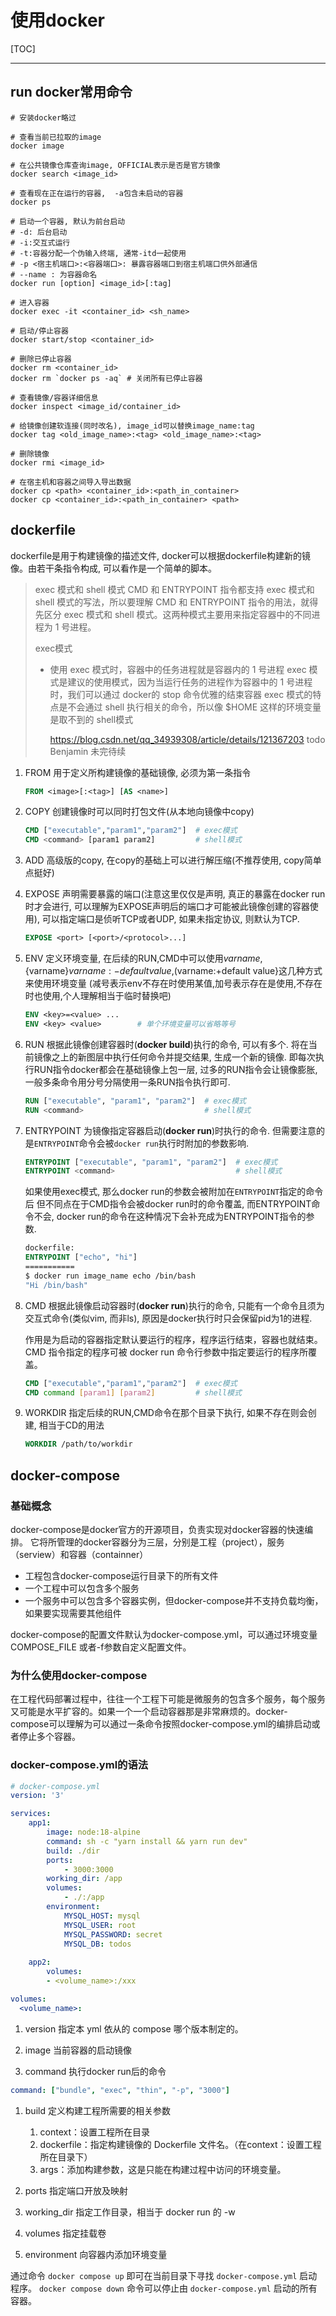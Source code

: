 # 使用docker

[TOC]

---

## run docker常用命令

```shell
# 安装docker略过

# 查看当前已拉取的image
docker image

# 在公共镜像仓库查询image, OFFICIAL表示是否是官方镜像
docker search <image_id>

# 查看现在正在运行的容器,  -a包含未启动的容器
docker ps

# 启动一个容器, 默认为前台启动
# -d: 后台启动
# -i:交互式运行
# -t:容器分配一个伪输入终端, 通常-itd一起使用
# -p <宿主机端口>:<容器端口>: 暴露容器端口到宿主机端口供外部通信 
# --name : 为容器命名
docker run [option] <image_id>[:tag]

# 进入容器
docker exec -it <container_id> <sh_name>

# 启动/停止容器
docker start/stop <container_id>

# 删除已停止容器
docker rm <container_id>
docker rm `docker ps -aq` # 关闭所有已停止容器

# 查看镜像/容器详细信息
docker inspect <image_id/container_id>

# 给镜像创建软连接(同时改名), image_id可以替换image_name:tag
docker tag <old_image_name>:<tag> <old_image_name>:<tag>

# 删除镜像
docker rmi <image_id>

# 在宿主机和容器之间导入导出数据
docker cp <path> <container_id>:<path_in_container>
docker cp <container_id>:<path_in_container> <path>
```

## dockerfile

dockerfile是用于构建镜像的描述文件, docker可以根据dockerfile构建新的镜像。由若干条指令构成, 可以看作是一个简单的脚本。

> exec 模式和 shell 模式
> CMD 和 ENTRYPOINT 指令都支持 exec 模式和 shell 模式的写法，所以要理解 CMD 和 ENTRYPOINT 指令的用法，就得先区分 exec 模式和 shell 模式。这两种模式主要用来指定容器中的不同进程为 1 号进程。
>
> exec模式
>
> - 使用 exec 模式时，容器中的任务进程就是容器内的 1 号进程
>   exec 模式是建议的使用模式，因为当运行任务的进程作为容器中的 1 号进程时，我们可以通过 docker的 stop 命令优雅的结束容器
>   exec 模式的特点是不会通过 shell 执行相关的命令，所以像 $HOME 这样的环境变量是取不到的
>   shell模式
>
>   https://blog.csdn.net/qq_34939308/article/details/121367203 todo Benjamin 未完待续

1. FROM
    用于定义所构建镜像的基础镜像, 必须为第一条指令
    
    ```dockerfile
    FROM <image>[:<tag>] [AS <name>]
    ```
    
1. COPY
    创建镜像时可以同时打包文件(从本地向镜像中copy)
    ```dockerfile
    CMD ["executable","param1","param2"]  # exec模式
    CMD <command> [param1 param2]         # shell模式
    ```

1. ADD
    高级版的copy, 在copy的基础上可以进行解压缩(不推荐使用, copy简单点挺好)

1. EXPOSE
    声明需要暴露的端口(注意这里仅仅是声明, 真正的暴露在docker run时才会进行, 可以理解为EXPOSE声明后的端口才可能被此镜像创建的容器使用), 可以指定端口是侦听TCP或者UDP, 如果未指定协议, 则默认为TCP.
    ```dockerfile
    EXPOSE <port> [<port>/<protocol>...]
    ```

1. ENV
    定义环境变量, 在后续的RUN,CMD中可以使用$varname,${varname}${varname:-default value},$(varname:+default value}这几种方式来使用环境变量 (减号表示env不存在时使用某值,加号表示存在是使用,不存在时也使用,个人理解相当于临时替换吧)
    ```dockerfile
    ENV <key>=<value> ...
    ENV <key> <value>        # 单个环境变量可以省略等号
    ```

1. RUN
    根据此镜像创建容器时(**docker build**)执行的命令, 可以有多个.
    将在当前镜像之上的新图层中执行任何命令并提交结果, 生成一个新的镜像. 即每次执行RUN指令docker都会在基础镜像上包一层, 过多的RUN指令会让镜像膨胀, 一般多条命令用分号分隔使用一条RUN指令执行即可.

    ```dockerfile
    RUN ["executable", "param1", "param2"]  # exec模式
    RUN <command>                           # shell模式
    ```

1. ENTRYPOINT
    为镜像指定容器启动(**docker run**)时执行的命令. 但需要注意的是`ENTRYPOINT`命令会被`docker run`执行时附加的参数影响.

    ```dockerfile
    ENTRYPOINT ["executable", "param1", "param2"]  # exec模式
    ENTRYPOINT <command>                           # shell模式
    ```
    
    如果使用exec模式, 那么docker run的参数会被附加在`ENTRYPOINT`指定的命令后
    但不同点在于CMD指令会被docker run时的命令覆盖, 而ENTRYPOINT命令不会, docker run的命令在这种情况下会补充成为ENTRYPOINT指令的参数.
    
    ```dockerfile
    dockerfile:
    ENTRYPOINT ["echo", "hi"]
    ===========
    $ docker run image_name echo /bin/bash
    "Hi /bin/bash"
    ```
    
1. CMD
    根据此镜像启动容器时(**docker run**)执行的命令, 只能有一个命令且须为交互式命令(类似vim, 而非ls), 原因是docker执行时只会保留pid为1的进程.

    作用是为启动的容器指定默认要运行的程序，程序运行结束，容器也就结束。CMD 指令指定的程序可被 docker run 命令行参数中指定要运行的程序所覆盖。

    ```dockerfile
    CMD ["executable","param1","param2"]  # exec模式
    CMD command [param1] [param2]         # shell模式
    ```

1. WORKDIR
    指定后续的RUN,CMD命令在那个目录下执行, 如果不存在则会创建, 相当于CD的用法
    ```dockerfile
    WORKDIR /path/to/workdir
    ```

## docker-compose

### 基础概念

docker-compose是docker官方的开源项目，负责实现对docker容器的快速编排。
它将所管理的docker容器分为三层，分别是工程（project），服务（serview）和容器（containner）

- 工程包含docker-compose运行目录下的所有文件
- 一个工程中可以包含多个服务
- 一个服务中可以包含多个容器实例，但docker-compose并不支持负载均衡，如果要实现需要其他组件

docker-compose的配置文件默认为docker-compose.yml，可以通过环境变量COMPOSE_FILE 或者-f参数自定义配置文件。

### 为什么使用docker-compose

在工程代码部署过程中，往往一个工程下可能是微服务的包含多个服务，每个服务又可能是水平扩容的。如果一个一个启动容器那是非常麻烦的。docker-compose可以理解为可以通过一条命令按照docker-compose.yml的编排启动或者停止多个容器。

### docker-compose.yml的语法

```yml
# docker-compose.yml
version: '3'

services:
    app1:
        image: node:18-alpine
        command: sh -c "yarn install && yarn run dev"
        build: ./dir
        ports:
            - 3000:3000
        working_dir: /app
        volumes:
            - ./:/app
        environment:
            MYSQL_HOST: mysql
            MYSQL_USER: root
            MYSQL_PASSWORD: secret
            MYSQL_DB: todos
    
    app2:
        volumes:
        - <volume_name>:/xxx

volumes:
  <volume_name>:
```

1. version
指定本 yml 依从的 compose 哪个版本制定的。

1. image
当前容器的启动镜像

1. command
执行docker run后的命令
```yml
command: ["bundle", "exec", "thin", "-p", "3000"]
```
1. build
定义构建工程所需要的相关参数
    1. context：设置工程所在目录
    1. dockerfile：指定构建镜像的 Dockerfile 文件名。（在context：设置工程所在目录下）
    1. args：添加构建参数，这是只能在构建过程中访问的环境变量。

1. ports
指定端口开放及映射

1. working_dir
指定工作目录，相当于 docker run 的 -w

1. volumes
指定挂载卷

1. environment
向容器内添加环境变量

通过命令 `docker compose up` 即可在当前目录下寻找 `docker-compose.yml` 启动程序。
`docker compose down` 命令可以停止由 `docker-compose.yml` 启动的所有容器。
